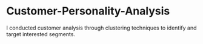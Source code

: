 # Customer-Personality-Analysis
I conducted customer analysis through clustering techniques to identify and target interested segments.
